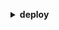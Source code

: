 **<details ><summary style="color:none;">deploy</summary><blockquote>**

- **<details><summary style="color:none;"><b><u>add-tags-to-on-premises-instances</b></u></summary><blockquote>**

  * **<p style="color:none;">--tags</p>**
  * **<p style="color:none;">--instance-names</p>**
  * **<p style="color:none;">--cli-input-json</p>**
  * **<p style="color:none;">--cli-input-yaml</p>**
  * **<p style="color:none;">--generate-cli-skeleton</p>**

  </br>

  <p style="color:red;">Description</p>

  </br>

  ## **Examples**

  ```bash

  ```
  ```json

  ```

  </br>

- **<details><summary style="color:none;"><b><u>batch-get-application-revisions</b></u></summary><blockquote>**

  * **<p style="color:none;">--application-name</p>**
  * **<p style="color:none;">--revisions</p>**
  * **<p style="color:none;">--cli-input-json</p>**
  * **<p style="color:none;">--cli-input-yaml</p>**
  * **<p style="color:none;">--generate-cli-skeleton</p>**

  </br>

  <p style="color:red;">Description</p>

  </br>

  ## **Examples**

  ```bash

  ```
  ```json

  ```

  </br>

- **<details><summary style="color:none;"><b><u>batch-get-applications</b></u></summary><blockquote>**

  * **<p style="color:none;">--application-names</p>**
  * **<p style="color:none;">--cli-input-json</p>**
  * **<p style="color:none;">--cli-input-yaml</p>**
  * **<p style="color:none;">--generate-cli-skeleton</p>**

  </br>

  <p style="color:red;">Description</p>

  </br>

  ## **Examples**

  ```bash

  ```
  ```json

  ```

  </br>

- **<details><summary style="color:none;"><b><u>batch-get-deployment-groups</b></u></summary><blockquote>**

  * **<p style="color:none;">--application-name</p>**
  * **<p style="color:none;">--deployment-group-names</p>**
  * **<p style="color:none;">--cli-input-json</p>**
  * **<p style="color:none;">--cli-input-yaml</p>**
  * **<p style="color:none;">--generate-cli-skeleton</p>**

  </br>

  <p style="color:red;">Description</p>

  </br>

  ## **Examples**

  ```bash

  ```
  ```json

  ```

  </br>

- **<details><summary style="color:none;"><b><u>batch-get-deployments</b></u></summary><blockquote>**

  * **<p style="color:none;">--deployment-ids</p>**
  * **<p style="color:none;">--cli-input-json</p>**
  * **<p style="color:none;">--cli-input-yaml</p>**
  * **<p style="color:none;">--generate-cli-skeleton</p>**

  </br>

  <p style="color:red;">Description</p>

  </br>

  ## **Examples**

  ```bash

  ```
  ```json

  ```

  </br>

- **<details><summary style="color:none;"><b><u>batch-get-deployment-targets</b></u></summary><blockquote>**

  * **<p style="color:none;">--deployment-id</p>**
  * **<p style="color:none;">--target-ids</p>**
  * **<p style="color:none;">--cli-input-json</p>**
  * **<p style="color:none;">--cli-input-yaml</p>**
  * **<p style="color:none;">--generate-cli-skeleton</p>**

  </br>

  <p style="color:red;">Description</p>

  </br>

  ## **Examples**

  ```bash

  ```
  ```json

  ```

  </br>

- **<details><summary style="color:none;"><b><u>batch-get-on-premises-instances</b></u></summary><blockquote>**

  * **<p style="color:none;">--instance-names</p>**
  * **<p style="color:none;">--cli-input-json</p>**
  * **<p style="color:none;">--cli-input-yaml</p>**
  * **<p style="color:none;">--generate-cli-skeleton</p>**

  </br>

  <p style="color:red;">Description</p>

  </br>

  ## **Examples**

  ```bash

  ```
  ```json

  ```

  </br>

- **<details><summary style="color:none;"><b><u>continue-deployment</b></u></summary><blockquote>**

  * **<p style="color:none;">--deployment-id</p>**
  * **<p style="color:none;">--deployment-wait-type</p>**
  * **<p style="color:none;">--cli-input-json</p>**
  * **<p style="color:none;">--cli-input-yaml</p>**
  * **<p style="color:none;">--generate-cli-skeleton</p>**

  </br>

  <p style="color:red;">Description</p>

  </br>

  ## **Examples**

  ```bash

  ```
  ```json

  ```

  </br>

- **<details><summary style="color:none;"><b><u>create-application</b></u></summary><blockquote>**

  * **<p style="color:none;">--application-name</p>**
  * **<p style="color:none;">--compute-platform</p>**
  * **<p style="color:none;">--tags</p>**
  * **<p style="color:none;">--cli-input-json</p>**
  * **<p style="color:none;">--cli-input-yaml</p>**
  * **<p style="color:none;">--generate-cli-skeleton</p>**

  </br>

  <p style="color:red;">Description</p>

  </br>

  ## **Examples**

  ```bash

  ```
  ```json

  ```

  </br>

- **<details><summary style="color:none;"><b><u>create-deployment</b></u></summary><blockquote>**

  * **<p style="color:none;">--application-name</p>**
  * **<p style="color:none;">--deployment-group-name</p>**
  * **<p style="color:none;">--revision</p>**
  * **<p style="color:none;">--deployment-config-name</p>**
  * **<p style="color:none;">--description</p>**
  * **<p style="color:none;">--ignore-application-stop-failures</p>**
  * **<p style="color:none;">--no-ignore-application-stop-failures</p>**
  * **<p style="color:none;">--target-instances</p>**
  * **<p style="color:none;">--auto-rollback-configuration</p>**
  * **<p style="color:none;">--update-outdated-instances-only</p>**
  * **<p style="color:none;">--no-update-outdated-instances-only</p>**
  * **<p style="color:none;">--file-exists-behavior</p>**
  * **<p style="color:none;">--s3-location</p>**
  * **<p style="color:none;">--github-location</p>**
  * **<p style="color:none;">--cli-input-json</p>**
  * **<p style="color:none;">--cli-input-yaml</p>**
  * **<p style="color:none;">--generate-cli-skeleton</p>**

  </br>

  <p style="color:red;">Description</p>

  </br>

  ## **Examples**

  ```bash

  ```
  ```json

  ```

  </br>

- **<details><summary style="color:none;"><b><u>create-deployment-config</b></u></summary><blockquote>**

  * **<p style="color:none;">--deployment-config-name</p>**
  * **<p style="color:none;">--minimum-healthy-hosts</p>**
  * **<p style="color:none;">--traffic-routing-config</p>**
  * **<p style="color:none;">--compute-platform</p>**
  * **<p style="color:none;">--cli-input-json</p>**
  * **<p style="color:none;">--cli-input-yaml</p>**
  * **<p style="color:none;">--generate-cli-skeleton</p>**

  </br>

  <p style="color:red;">Description</p>

  </br>

  ## **Examples**

  ```bash

  ```
  ```json

  ```

  </br>

- **<details><summary style="color:none;"><b><u>create-deployment-group</b></u></summary><blockquote>**

  * **<p style="color:none;">--application-name</p>**
  * **<p style="color:none;">--deployment-group-name</p>**
  * **<p style="color:none;">--deployment-config-name</p>**
  * **<p style="color:none;">--ec2-tag-filters</p>**
  * **<p style="color:none;">--on-premises-instance-tag-filters</p>**
  * **<p style="color:none;">--auto-scaling-groups</p>**
  * **<p style="color:none;">--service-role-arn</p>**
  * **<p style="color:none;">--trigger-configurations</p>**
  * **<p style="color:none;">--alarm-configuration</p>**
  * **<p style="color:none;">--auto-rollback-configuration</p>**
  * **<p style="color:none;">--outdated-instances-strategy</p>**
  * **<p style="color:none;">--deployment-style</p>**
  * **<p style="color:none;">--blue-green-deployment-configuration</p>**
  * **<p style="color:none;">--load-balancer-info</p>**
  * **<p style="color:none;">--ec2-tag-set</p>**
  * **<p style="color:none;">--ecs-services</p>**
  * **<p style="color:none;">--on-premises-tag-set</p>**
  * **<p style="color:none;">--tags</p>**
  * **<p style="color:none;">--cli-input-json</p>**
  * **<p style="color:none;">--cli-input-yaml</p>**
  * **<p style="color:none;">--generate-cli-skeleton</p>**

  </br>

  <p style="color:red;">Description</p>

  </br>

  ## **Examples**

  ```bash

  ```
  ```json

  ```

  </br>

- **<details><summary style="color:none;"><b><u>delete-application</b></u></summary><blockquote>**

  * **<p style="color:none;">--application-name</p>**
  * **<p style="color:none;">--cli-input-json</p>**
  * **<p style="color:none;">--cli-input-yaml</p>**
  * **<p style="color:none;">--generate-cli-skeleton</p>**

  </br>

  <p style="color:red;">Description</p>

  </br>

  ## **Examples**

  ```bash

  ```
  ```json

  ```

  </br>

- **<details><summary style="color:none;"><b><u>delete-deployment-config</b></u></summary><blockquote>**

  * **<p style="color:none;">--deployment-config-name</p>**
  * **<p style="color:none;">--cli-input-json</p>**
  * **<p style="color:none;">--cli-input-yaml</p>**
  * **<p style="color:none;">--generate-cli-skeleton</p>**

  </br>

  <p style="color:red;">Description</p>

  </br>

  ## **Examples**

  ```bash

  ```
  ```json

  ```

  </br>

- **<details><summary style="color:none;"><b><u>delete-deployment-group</b></u></summary><blockquote>**

  * **<p style="color:none;">--application-name</p>**
  * **<p style="color:none;">--deployment-group-name</p>**
  * **<p style="color:none;">--cli-input-json</p>**
  * **<p style="color:none;">--cli-input-yaml</p>**
  * **<p style="color:none;">--generate-cli-skeleton</p>**

  </br>

  <p style="color:red;">Description</p>

  </br>

  ## **Examples**

  ```bash

  ```
  ```json

  ```

  </br>

- **<details><summary style="color:none;"><b><u>delete-git-hub-account-token</b></u></summary><blockquote>**

  * **<p style="color:none;">--token-name</p>**
  * **<p style="color:none;">--cli-input-json</p>**
  * **<p style="color:none;">--cli-input-yaml</p>**
  * **<p style="color:none;">--generate-cli-skeleton</p>**

  </br>

  <p style="color:red;">Description</p>

  </br>

  ## **Examples**

  ```bash

  ```
  ```json

  ```

  </br>

- **<details><summary style="color:none;"><b><u>delete-resources-by-external-id</b></u></summary><blockquote>**

  * **<p style="color:none;">--external-id</p>**
  * **<p style="color:none;">--cli-input-json</p>**
  * **<p style="color:none;">--cli-input-yaml</p>**
  * **<p style="color:none;">--generate-cli-skeleton</p>**

  </br>

  <p style="color:red;">Description</p>

  </br>

  ## **Examples**

  ```bash

  ```
  ```json

  ```

  </br>

- **<details><summary style="color:none;"><b><u>deregister</b></u></summary><blockquote>**

  * **<p style="color:none;">--instance-name</p>**
  * **<p style="color:none;">--no-delete-iam-user</p>**

  </br>

  <p style="color:red;">Description</p>

  </br>

  ## **Examples**

  ```bash

  ```
  ```json

  ```

  </br>

- **<details><summary style="color:none;"><b><u>deregister-on-premises-instance</b></u></summary><blockquote>**

  * **<p style="color:none;">--instance-name</p>**
  * **<p style="color:none;">--cli-input-json</p>**
  * **<p style="color:none;">--cli-input-yaml</p>**
  * **<p style="color:none;">--generate-cli-skeleton</p>**

  </br>

  <p style="color:red;">Description</p>

  </br>

  ## **Examples**

  ```bash

  ```
  ```json

  ```

  </br>

- **<details><summary style="color:none;"><b><u>get-application</b></u></summary><blockquote>**

  * **<p style="color:none;">--application-name</p>**
  * **<p style="color:none;">--cli-input-json</p>**
  * **<p style="color:none;">--cli-input-yaml</p>**
  * **<p style="color:none;">--generate-cli-skeleton</p>**

  </br>

  <p style="color:red;">Description</p>

  </br>

  ## **Examples**

  ```bash

  ```
  ```json

  ```

  </br>

- **<details><summary style="color:none;"><b><u>get-application-revision</b></u></summary><blockquote>**

  * **<p style="color:none;">--application-name</p>**
  * **<p style="color:none;">--revision</p>**
  * **<p style="color:none;">--s3-location</p>**
  * **<p style="color:none;">--github-location</p>**
  * **<p style="color:none;">--cli-input-json</p>**
  * **<p style="color:none;">--cli-input-yaml</p>**
  * **<p style="color:none;">--generate-cli-skeleton</p>**

  </br>

  <p style="color:red;">Description</p>

  </br>

  ## **Examples**

  ```bash

  ```
  ```json

  ```

  </br>

- **<details><summary style="color:none;"><b><u>get-deployment</b></u></summary><blockquote>**

  * **<p style="color:none;">--deployment-id</p>**
  * **<p style="color:none;">--cli-input-json</p>**
  * **<p style="color:none;">--cli-input-yaml</p>**
  * **<p style="color:none;">--generate-cli-skeleton</p>**

  </br>

  <p style="color:red;">Description</p>

  </br>

  ## **Examples**

  ```bash

  ```
  ```json

  ```

  </br>

- **<details><summary style="color:none;"><b><u>get-deployment-config</b></u></summary><blockquote>**

  * **<p style="color:none;">--deployment-config-name</p>**
  * **<p style="color:none;">--cli-input-json</p>**
  * **<p style="color:none;">--cli-input-yaml</p>**
  * **<p style="color:none;">--generate-cli-skeleton</p>**

  </br>

  <p style="color:red;">Description</p>

  </br>

  ## **Examples**

  ```bash

  ```
  ```json

  ```

  </br>

- **<details><summary style="color:none;"><b><u>get-deployment-group</b></u></summary><blockquote>**

  * **<p style="color:none;">--application-name</p>**
  * **<p style="color:none;">--deployment-group-name</p>**
  * **<p style="color:none;">--cli-input-json</p>**
  * **<p style="color:none;">--cli-input-yaml</p>**
  * **<p style="color:none;">--generate-cli-skeleton</p>**

  </br>

  <p style="color:red;">Description</p>

  </br>

  ## **Examples**

  ```bash

  ```
  ```json

  ```

  </br>

- **<details><summary style="color:none;"><b><u>get-deployment-target</b></u></summary><blockquote>**

  * **<p style="color:none;">--deployment-id</p>**
  * **<p style="color:none;">--target-id</p>**
  * **<p style="color:none;">--cli-input-json</p>**
  * **<p style="color:none;">--cli-input-yaml</p>**
  * **<p style="color:none;">--generate-cli-skeleton</p>**

  </br>

  <p style="color:red;">Description</p>

  </br>

  ## **Examples**

  ```bash

  ```
  ```json

  ```

  </br>

- **<details><summary style="color:none;"><b><u>get-on-premises-instance</b></u></summary><blockquote>**

  * **<p style="color:none;">--instance-name</p>**
  * **<p style="color:none;">--cli-input-json</p>**
  * **<p style="color:none;">--cli-input-yaml</p>**
  * **<p style="color:none;">--generate-cli-skeleton</p>**

  </br>

  <p style="color:red;">Description</p>

  </br>

  ## **Examples**

  ```bash

  ```
  ```json

  ```

  </br>

- **<details><summary style="color:none;"><b><u>help</b></u></summary><blockquote>**

  * **<p style="color:none;"></p>**

  </br>

  <p style="color:red;">Description</p>

  </br>

  ## **Examples**

  ```bash

  ```
  ```json

  ```

  </br>

- **<details><summary style="color:none;"><b><u>install</b></u></summary><blockquote>**

  * **<p style="color:none;">--config-file</p>**
  * **<p style="color:none;">--override-config</p>**
  * **<p style="color:none;">--agent-installer</p>**

  </br>

  <p style="color:red;">Description</p>

  </br>

  ## **Examples**

  ```bash

  ```
  ```json

  ```

  </br>

- **<details><summary style="color:none;"><b><u>list-application-revisions</b></u></summary><blockquote>**

  * **<p style="color:none;">--application-name</p>**
  * **<p style="color:none;">--sort-by</p>**
  * **<p style="color:none;">--sort-order</p>**
  * **<p style="color:none;">--s3-bucket</p>**
  * **<p style="color:none;">--s3-key-prefix</p>**
  * **<p style="color:none;">--deployed</p>**
  * **<p style="color:none;">--cli-input-json</p>**
  * **<p style="color:none;">--cli-input-yaml</p>**
  * **<p style="color:none;">--starting-token</p>**
  * **<p style="color:none;">--max-items</p>**
  * **<p style="color:none;">--generate-cli-skeleton</p>**

  </br>

  <p style="color:red;">Description</p>

  </br>

  ## **Examples**

  ```bash

  ```
  ```json

  ```

  </br>

- **<details><summary style="color:none;"><b><u>list-applications</b></u></summary><blockquote>**

  * **<p style="color:none;">--cli-input-json</p>**
  * **<p style="color:none;">--cli-input-yaml</p>**
  * **<p style="color:none;">--starting-token</p>**
  * **<p style="color:none;">--max-items</p>**
  * **<p style="color:none;">--generate-cli-skeleton</p>**

  </br>

  <p style="color:red;">Description</p>

  </br>

  ## **Examples**

  ```bash

  ```
  ```json

  ```

  </br>

- **<details><summary style="color:none;"><b><u>list-deployment-configs</b></u></summary><blockquote>**

  * **<p style="color:none;">--cli-input-json</p>**
  * **<p style="color:none;">--cli-input-yaml</p>**
  * **<p style="color:none;">--starting-token</p>**
  * **<p style="color:none;">--max-items</p>**
  * **<p style="color:none;">--generate-cli-skeleton</p>**

  </br>

  <p style="color:red;">Description</p>

  </br>

  ## **Examples**

  ```bash

  ```
  ```json

  ```

  </br>

- **<details><summary style="color:none;"><b><u>list-deployment-groups</b></u></summary><blockquote>**

  * **<p style="color:none;">--application-name</p>**
  * **<p style="color:none;">--cli-input-json</p>**
  * **<p style="color:none;">--cli-input-yaml</p>**
  * **<p style="color:none;">--starting-token</p>**
  * **<p style="color:none;">--max-items</p>**
  * **<p style="color:none;">--generate-cli-skeleton</p>**

  </br>

  <p style="color:red;">Description</p>

  </br>

  ## **Examples**

  ```bash

  ```
  ```json

  ```

  </br>

- **<details><summary style="color:none;"><b><u>list-deployments</b></u></summary><blockquote>**

  * **<p style="color:none;">--application-name</p>**
  * **<p style="color:none;">--deployment-group-name</p>**
  * **<p style="color:none;">--external-id</p>**
  * **<p style="color:none;">--include-only-statuses</p>**
  * **<p style="color:none;">--create-time-range</p>**
  * **<p style="color:none;">--cli-input-json</p>**
  * **<p style="color:none;">--cli-input-yaml</p>**
  * **<p style="color:none;">--starting-token</p>**
  * **<p style="color:none;">--max-items</p>**
  * **<p style="color:none;">--generate-cli-skeleton</p>**

  </br>

  <p style="color:red;">Description</p>

  </br>

  ## **Examples**

  ```bash

  ```
  ```json

  ```

  </br>

- **<details><summary style="color:none;"><b><u>list-deployment-targets</b></u></summary><blockquote>**

  * **<p style="color:none;">--deployment-id</p>**
  * **<p style="color:none;">--target-filters</p>**
  * **<p style="color:none;">--cli-input-json</p>**
  * **<p style="color:none;">--cli-input-yaml</p>**
  * **<p style="color:none;">--starting-token</p>**
  * **<p style="color:none;">--max-items</p>**
  * **<p style="color:none;">--generate-cli-skeleton</p>**

  </br>

  <p style="color:red;">Description</p>

  </br>

  ## **Examples**

  ```bash

  ```
  ```json

  ```

  </br>

- **<details><summary style="color:none;"><b><u>list-git-hub-account-token-names</b></u></summary><blockquote>**

  * **<p style="color:none;">--cli-input-json</p>**
  * **<p style="color:none;">--cli-input-yaml</p>**
  * **<p style="color:none;">--starting-token</p>**
  * **<p style="color:none;">--max-items</p>**
  * **<p style="color:none;">--generate-cli-skeleton</p>**

  </br>

  <p style="color:red;">Description</p>

  </br>

  ## **Examples**

  ```bash

  ```
  ```json

  ```

  </br>

- **<details><summary style="color:none;"><b><u>list-on-premises-instances</b></u></summary><blockquote>**

  * **<p style="color:none;">--registration-status</p>**
  * **<p style="color:none;">--tag-filters</p>**
  * **<p style="color:none;">--cli-input-json</p>**
  * **<p style="color:none;">--cli-input-yaml</p>**
  * **<p style="color:none;">--starting-token</p>**
  * **<p style="color:none;">--max-items</p>**
  * **<p style="color:none;">--generate-cli-skeleton</p>**

  </br>

  <p style="color:red;">Description</p>

  </br>

  ## **Examples**

  ```bash

  ```
  ```json

  ```

  </br>

- **<details><summary style="color:none;"><b><u>list-tags-for-resource</b></u></summary><blockquote>**

  * **<p style="color:none;">--resource-arn</p>**
  * **<p style="color:none;">--next-token</p>**
  * **<p style="color:none;">--cli-input-json</p>**
  * **<p style="color:none;">--cli-input-yaml</p>**
  * **<p style="color:none;">--generate-cli-skeleton</p>**

  </br>

  <p style="color:red;">Description</p>

  </br>

  ## **Examples**

  ```bash

  ```
  ```json

  ```

  </br>

- **<details><summary style="color:none;"><b><u>push</b></u></summary><blockquote>**

  * **<p style="color:none;">--application-name</p>**
  * **<p style="color:none;">--s3-location</p>**
  * **<p style="color:none;">--ignore-hidden-files</p>**
  * **<p style="color:none;">--no-ignore-hidden-files</p>**
  * **<p style="color:none;">--source</p>**
  * **<p style="color:none;">--description</p>**

  </br>

  <p style="color:red;">Description</p>

  </br>

  ## **Examples**

  ```bash

  ```
  ```json

  ```

  </br>

- **<details><summary style="color:none;"><b><u>put-lifecycle-event-hook-execution-status</b></u></summary><blockquote>**

  * **<p style="color:none;">--deployment-id</p>**
  * **<p style="color:none;">--lifecycle-event-hook-execution-id</p>**
  * **<p style="color:none;">--status</p>**
  * **<p style="color:none;">--cli-input-json</p>**
  * **<p style="color:none;">--cli-input-yaml</p>**
  * **<p style="color:none;">--generate-cli-skeleton</p>**

  </br>

  <p style="color:red;">Description</p>

  </br>

  ## **Examples**

  ```bash

  ```
  ```json

  ```

  </br>

- **<details><summary style="color:none;"><b><u>register</b></u></summary><blockquote>**

  * **<p style="color:none;">--instance-name</p>**
  * **<p style="color:none;">--tags</p>**
  * **<p style="color:none;">--iam-user-arn</p>**

  </br>

  <p style="color:red;">Description</p>

  </br>

  ## **Examples**

  ```bash

  ```
  ```json

  ```

  </br>

- **<details><summary style="color:none;"><b><u>register-application-revision</b></u></summary><blockquote>**

  * **<p style="color:none;">--application-name</p>**
  * **<p style="color:none;">--description</p>**
  * **<p style="color:none;">--revision</p>**
  * **<p style="color:none;">--s3-location</p>**
  * **<p style="color:none;">--github-location</p>**
  * **<p style="color:none;">--cli-input-json</p>**
  * **<p style="color:none;">--cli-input-yaml</p>**
  * **<p style="color:none;">--generate-cli-skeleton</p>**

  </br>

  <p style="color:red;">Description</p>

  </br>

  ## **Examples**

  ```bash

  ```
  ```json

  ```

  </br>

- **<details><summary style="color:none;"><b><u>register-on-premises-instance</b></u></summary><blockquote>**

  * **<p style="color:none;">--instance-name</p>**
  * **<p style="color:none;">--iam-session-arn</p>**
  * **<p style="color:none;">--iam-user-arn</p>**
  * **<p style="color:none;">--cli-input-json</p>**
  * **<p style="color:none;">--cli-input-yaml</p>**
  * **<p style="color:none;">--generate-cli-skeleton</p>**

  </br>

  <p style="color:red;">Description</p>

  </br>

  ## **Examples**

  ```bash

  ```
  ```json

  ```

  </br>

- **<details><summary style="color:none;"><b><u>remove-tags-from-on-premises-instances</b></u></summary><blockquote>**

  * **<p style="color:none;">--tags</p>**
  * **<p style="color:none;">--instance-names</p>**
  * **<p style="color:none;">--cli-input-json</p>**
  * **<p style="color:none;">--cli-input-yaml</p>**
  * **<p style="color:none;">--generate-cli-skeleton</p>**

  </br>

  <p style="color:red;">Description</p>

  </br>

  ## **Examples**

  ```bash

  ```
  ```json

  ```

  </br>

- **<details><summary style="color:none;"><b><u>stop-deployment</b></u></summary><blockquote>**

  * **<p style="color:none;">--deployment-id</p>**
  * **<p style="color:none;">--auto-rollback-enabled</p>**
  * **<p style="color:none;">--no-auto-rollback-enabled</p>**
  * **<p style="color:none;">--cli-input-json</p>**
  * **<p style="color:none;">--cli-input-yaml</p>**
  * **<p style="color:none;">--generate-cli-skeleton</p>**

  </br>

  <p style="color:red;">Description</p>

  </br>

  ## **Examples**

  ```bash

  ```
  ```json

  ```

  </br>

- **<details><summary style="color:none;"><b><u>tag-resource</b></u></summary><blockquote>**

  * **<p style="color:none;">--resource-arn</p>**
  * **<p style="color:none;">--tags</p>**
  * **<p style="color:none;">--cli-input-json</p>**
  * **<p style="color:none;">--cli-input-yaml</p>**
  * **<p style="color:none;">--generate-cli-skeleton</p>**

  </br>

  <p style="color:red;">Description</p>

  </br>

  ## **Examples**

  ```bash

  ```
  ```json

  ```

  </br>

- **<details><summary style="color:none;"><b><u>uninstall</b></u></summary><blockquote>**

  * **<p style="color:none;"></p>**

  </br>

  <p style="color:red;">Description</p>

  </br>

  ## **Examples**

  ```bash

  ```
  ```json

  ```

  </br>

- **<details><summary style="color:none;"><b><u>untag-resource</b></u></summary><blockquote>**

  * **<p style="color:none;">--resource-arn</p>**
  * **<p style="color:none;">--tag-keys</p>**
  * **<p style="color:none;">--cli-input-json</p>**
  * **<p style="color:none;">--cli-input-yaml</p>**
  * **<p style="color:none;">--generate-cli-skeleton</p>**

  </br>

  <p style="color:red;">Description</p>

  </br>

  ## **Examples**

  ```bash

  ```
  ```json

  ```

  </br>

- **<details><summary style="color:none;"><b><u>update-application</b></u></summary><blockquote>**

  * **<p style="color:none;">--application-name</p>**
  * **<p style="color:none;">--new-application-name</p>**
  * **<p style="color:none;">--cli-input-json</p>**
  * **<p style="color:none;">--cli-input-yaml</p>**
  * **<p style="color:none;">--generate-cli-skeleton</p>**

  </br>

  <p style="color:red;">Description</p>

  </br>

  ## **Examples**

  ```bash

  ```
  ```json

  ```

  </br>

- **<details><summary style="color:none;"><b><u>update-deployment-group</b></u></summary><blockquote>**

  * **<p style="color:none;">--application-name</p>**
  * **<p style="color:none;">--current-deployment-group-name</p>**
  * **<p style="color:none;">--new-deployment-group-name</p>**
  * **<p style="color:none;">--deployment-config-name</p>**
  * **<p style="color:none;">--ec2-tag-filters</p>**
  * **<p style="color:none;">--on-premises-instance-tag-filters</p>**
  * **<p style="color:none;">--auto-scaling-groups</p>**
  * **<p style="color:none;">--service-role-arn</p>**
  * **<p style="color:none;">--trigger-configurations</p>**
  * **<p style="color:none;">--alarm-configuration</p>**
  * **<p style="color:none;">--auto-rollback-configuration</p>**
  * **<p style="color:none;">--outdated-instances-strategy</p>**
  * **<p style="color:none;">--deployment-style</p>**
  * **<p style="color:none;">--blue-green-deployment-configuration</p>**
  * **<p style="color:none;">--load-balancer-info</p>**
  * **<p style="color:none;">--ec2-tag-set</p>**
  * **<p style="color:none;">--ecs-services</p>**
  * **<p style="color:none;">--on-premises-tag-set</p>**
  * **<p style="color:none;">--cli-input-json</p>**
  * **<p style="color:none;">--cli-input-yaml</p>**
  * **<p style="color:none;">--generate-cli-skeleton</p>**

  </br>

  <p style="color:red;">Description</p>

  </br>

  ## **Examples**

  ```bash

  ```
  ```json

  ```

  </br>

- **<details><summary style="color:none;"><b><u>wait</b></u></summary><blockquote>**

  * **<p style="color:none;"></p>**

  </br>

  <p style="color:red;">Description</p>

  </br>

  ## **Examples**

  ```bash

  ```
  ```json

  ```

  </br>

</blockquote></details>
</blockquote></details>
</blockquote></details>
</blockquote></details>
</blockquote></details>
</blockquote></details>
</blockquote></details>
</blockquote></details>
</blockquote></details>
</blockquote></details>
</blockquote></details>
</blockquote></details>
</blockquote></details>
</blockquote></details>
</blockquote></details>
</blockquote></details>
</blockquote></details>
</blockquote></details>
</blockquote></details>
</blockquote></details>
</blockquote></details>
</blockquote></details>
</blockquote></details>
</blockquote></details>
</blockquote></details>
</blockquote></details>
</blockquote></details>
</blockquote></details>
</blockquote></details>
</blockquote></details>
</blockquote></details>
</blockquote></details>
</blockquote></details>
</blockquote></details>
</blockquote></details>
</blockquote></details>
</blockquote></details>
</blockquote></details>
</blockquote></details>
</blockquote></details>
</blockquote></details>
</blockquote></details>
</blockquote></details>
</blockquote></details>
</blockquote></details>
</blockquote></details>
</blockquote></details>
</blockquote></details>
</blockquote></details>
</blockquote></details>
</blockquote></details>
